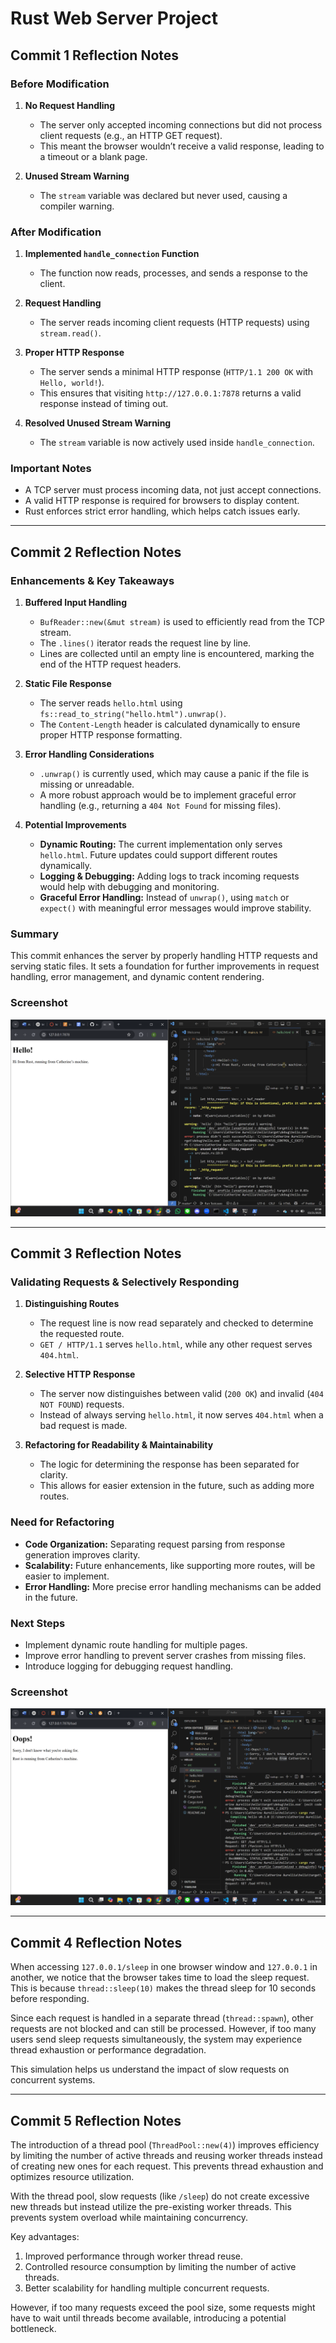 # Rust Web Server Project  

## Commit 1 Reflection Notes  

### Before Modification  
1. **No Request Handling**  
   - The server only accepted incoming connections but did not process client requests (e.g., an HTTP GET request).  
   - This meant the browser wouldn’t receive a valid response, leading to a timeout or a blank page.  

2. **Unused Stream Warning**  
   - The `stream` variable was declared but never used, causing a compiler warning.  

### After Modification  
1. **Implemented `handle_connection` Function**  
   - The function now reads, processes, and sends a response to the client.  

2. **Request Handling**  
   - The server reads incoming client requests (HTTP requests) using `stream.read()`.  

3. **Proper HTTP Response**  
   - The server sends a minimal HTTP response (`HTTP/1.1 200 OK` with `Hello, world!`).  
   - This ensures that visiting `http://127.0.0.1:7878` returns a valid response instead of timing out.  

4. **Resolved Unused Stream Warning**  
   - The `stream` variable is now actively used inside `handle_connection`.  

### Important Notes  
- A TCP server must process incoming data, not just accept connections.  
- A valid HTTP response is required for browsers to display content.  
- Rust enforces strict error handling, which helps catch issues early.  

---

## Commit 2 Reflection Notes  

### Enhancements & Key Takeaways  

1. **Buffered Input Handling**  
   - `BufReader::new(&mut stream)` is used to efficiently read from the TCP stream.  
   - The `.lines()` iterator reads the request line by line.  
   - Lines are collected until an empty line is encountered, marking the end of the HTTP request headers.  

2. **Static File Response**  
   - The server reads `hello.html` using `fs::read_to_string("hello.html").unwrap()`.  
   - The `Content-Length` header is calculated dynamically to ensure proper HTTP response formatting.  

3. **Error Handling Considerations**  
   - `.unwrap()` is currently used, which may cause a panic if the file is missing or unreadable.  
   - A more robust approach would be to implement graceful error handling (e.g., returning a `404 Not Found` for missing files).  

4. **Potential Improvements**  
   - **Dynamic Routing:** The current implementation only serves `hello.html`. Future updates could support different routes dynamically.  
   - **Logging & Debugging:** Adding logs to track incoming requests would help with debugging and monitoring.  
   - **Graceful Error Handling:** Instead of `unwrap()`, using `match` or `expect()` with meaningful error messages would improve stability.  

### Summary  
This commit enhances the server by properly handling HTTP requests and serving static files. It sets a foundation for further improvements in request handling, error management, and dynamic content rendering.  

### Screenshot  
![Commit 2 screen capture](commit2.png)  

---

## Commit 3 Reflection Notes  

### Validating Requests & Selectively Responding  

1. **Distinguishing Routes**  
   - The request line is now read separately and checked to determine the requested route.  
   - `GET / HTTP/1.1` serves `hello.html`, while any other request serves `404.html`.  

2. **Selective HTTP Response**  
   - The server now distinguishes between valid (`200 OK`) and invalid (`404 NOT FOUND`) requests.  
   - Instead of always serving `hello.html`, it now serves `404.html` when a bad request is made.  

3. **Refactoring for Readability & Maintainability**  
   - The logic for determining the response has been separated for clarity.  
   - This allows for easier extension in the future, such as adding more routes.  

### Need for Refactoring  

- **Code Organization:** Separating request parsing from response generation improves clarity.  
- **Scalability:** Future enhancements, like supporting more routes, will be easier to implement.  
- **Error Handling:** More precise error handling mechanisms can be added in the future.  

### Next Steps  

- Implement dynamic route handling for multiple pages.  
- Improve error handling to prevent server crashes from missing files.  
- Introduce logging for debugging request handling.  

### Screenshot  
![Commit 3 screen capture](commit3.png)  

---

## Commit 4 Reflection Notes  

When accessing `127.0.0.1/sleep` in one browser window and `127.0.0.1` in another,
we notice that the browser takes time to load the sleep request. This is because
`thread::sleep(10)` makes the thread sleep for 10 seconds before responding.

Since each request is handled in a separate thread (`thread::spawn`), other requests
are not blocked and can still be processed. However, if too many users send sleep requests
simultaneously, the system may experience thread exhaustion or performance degradation.

This simulation helps us understand the impact of slow requests on concurrent systems.

---

## Commit 5 Reflection Notes  

The introduction of a thread pool (`ThreadPool::new(4)`) improves efficiency by limiting the
number of active threads and reusing worker threads instead of creating new ones for each request.
This prevents thread exhaustion and optimizes resource utilization.

With the thread pool, slow requests (like `/sleep`) do not create excessive new threads but instead
utilize the pre-existing worker threads. This prevents system overload while maintaining concurrency.

Key advantages:
1. Improved performance through worker thread reuse.
2. Controlled resource consumption by limiting the number of active threads.
3. Better scalability for handling multiple concurrent requests.

However, if too many requests exceed the pool size, some requests might have to wait until
threads become available, introducing a potential bottleneck.